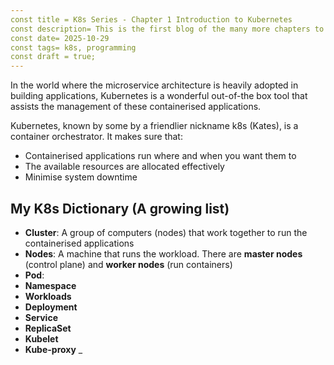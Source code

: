 ```yaml
---
const title = K8s Series - Chapter 1 Introduction to Kubernetes
const description= This is the first blog of the many more chapters to come as I familiarise myself with Kubernetes
const date= 2025-10-29
const tags= k8s, programming
const draft = true;
---
```


In the world where the microservice architecture is heavily adopted in building applications, Kubernetes is a wonderful out-of-the box tool that assists the management of these containerised applications.

Kubernetes, known by some by a friendlier nickname k8s (Kates), is a container orchestrator. It makes sure that:

- Containerised applications run where and when you want them to
- The available resources are allocated effectively
- Minimise system downtime

## My K8s Dictionary (A growing list)

- **Cluster**: A group of computers (nodes) that work together to run the containerised applications
- **Nodes**: A machine that runs the workload. There are **master nodes** (control plane) and **worker nodes** (run containers)
- **Pod**:
- **Namespace**
- **Workloads**
- **Deployment**
- **Service**
- **ReplicaSet**
- **Kubelet**
- **Kube-proxy**
  \_
